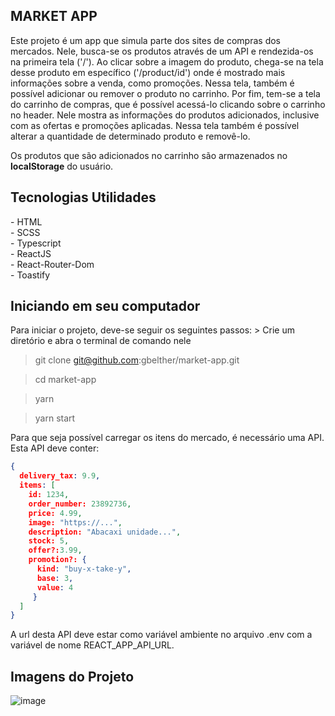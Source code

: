 <h2>MARKET APP</h2>

Este projeto é um app que simula parte dos sites de compras dos mercados. Nele, busca-se os produtos através de um API e rendezida-os na primeira tela ('/'). Ao clicar
sobre a imagem do produto, chega-se na tela desse produto em específico ('/product/id') onde é mostrado mais informações sobre a venda, como promoções. Nessa tela,
também é possível adicionar ou remover o produto no carrinho. Por fim, tem-se a tela do carrinho de compras, que é possível acessá-lo clicando sobre o carrinho no
header. Nele mostra as informações do produtos adicionados, inclusive com as ofertas e promoções aplicadas. Nessa tela também é possível alterar a quantidade de determinado
produto e removê-lo.

Os produtos que são adicionados no carrinho são armazenados no <strong>localStorage</strong> do usuário.

<h2>Tecnologias Utilidades</h2>
- HTML </br>
- SCSS </br>
- Typescript </br>
- ReactJS </br>
- React-Router-Dom </br>
- Toastify

<h2>Iniciando em seu computador</h2>
Para iniciar o projeto, deve-se seguir os seguintes passos:
> Crie um diretório e abra o terminal de comando nele

> git clone git@github.com:gbelther/market-app.git

> cd market-app

> yarn

> yarn start

Para que seja possível carregar os itens do mercado, é necessário uma API. Esta API deve conter:

```json
{
  delivery_tax: 9.9,
  items: [
    id: 1234,
    order_number: 23892736,
    price: 4.99,
    image: "https://...",
    description: "Abacaxi unidade...",
    stock: 5,
    offer?:3.99,
    promotion?: {
      kind: "buy-x-take-y",
      base: 3,
      value: 4
     }
  ]
}
```

A url desta API deve estar como variável ambiente no arquivo .env com a variável de nome REACT_APP_API_URL.

<h2>Imagens do Projeto</h2>

![image](https://user-images.githubusercontent.com/68357487/116165856-22609f80-a6d3-11eb-9cee-0796e1bc64ba.png)

